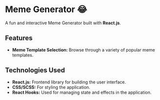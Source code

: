 # Meme Generator 😂

A fun and interactive Meme Generator built with **React.js**.

## Features

- **Meme Template Selection:** Browse through a variety of popular meme templates.

## Technologies Used

- **React.js:** Frontend library for building the user interface.
- **CSS/SCSS:** For styling the application.
- **React Hooks:** Used for managing state and effects in the application.
